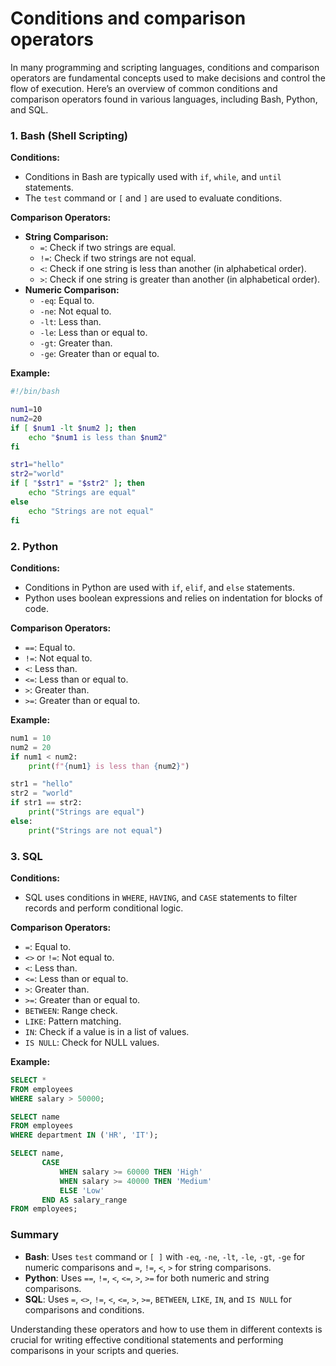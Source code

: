 # Conditions and comparison operators

In many programming and scripting languages, conditions and comparison operators are fundamental concepts used to make decisions and control the flow of execution. Here’s an overview of common conditions and comparison operators found in various languages, including Bash, Python, and SQL.

### 1. **Bash (Shell Scripting)**

**Conditions:**
- Conditions in Bash are typically used with `if`, `while`, and `until` statements.
- The `test` command or `[` and `]` are used to evaluate conditions.

**Comparison Operators:**
- **String Comparison:**
  - `=`: Check if two strings are equal.
  - `!=`: Check if two strings are not equal.
  - `<`: Check if one string is less than another (in alphabetical order).
  - `>`: Check if one string is greater than another (in alphabetical order).
- **Numeric Comparison:**
  - `-eq`: Equal to.
  - `-ne`: Not equal to.
  - `-lt`: Less than.
  - `-le`: Less than or equal to.
  - `-gt`: Greater than.
  - `-ge`: Greater than or equal to.

**Example:**
```bash
#!/bin/bash

num1=10
num2=20
if [ $num1 -lt $num2 ]; then
    echo "$num1 is less than $num2"
fi

str1="hello"
str2="world"
if [ "$str1" = "$str2" ]; then
    echo "Strings are equal"
else
    echo "Strings are not equal"
fi
```

### 2. **Python**

**Conditions:**
- Conditions in Python are used with `if`, `elif`, and `else` statements.
- Python uses boolean expressions and relies on indentation for blocks of code.

**Comparison Operators:**
- `==`: Equal to.
- `!=`: Not equal to.
- `<`: Less than.
- `<=`: Less than or equal to.
- `>`: Greater than.
- `>=`: Greater than or equal to.

**Example:**
```python
num1 = 10
num2 = 20
if num1 < num2:
    print(f"{num1} is less than {num2}")

str1 = "hello"
str2 = "world"
if str1 == str2:
    print("Strings are equal")
else:
    print("Strings are not equal")
```

### 3. **SQL**

**Conditions:**
- SQL uses conditions in `WHERE`, `HAVING`, and `CASE` statements to filter records and perform conditional logic.

**Comparison Operators:**
- `=`: Equal to.
- `<>` or `!=`: Not equal to.
- `<`: Less than.
- `<=`: Less than or equal to.
- `>`: Greater than.
- `>=`: Greater than or equal to.
- `BETWEEN`: Range check.
- `LIKE`: Pattern matching.
- `IN`: Check if a value is in a list of values.
- `IS NULL`: Check for NULL values.

**Example:**
```sql
SELECT *
FROM employees
WHERE salary > 50000;

SELECT name
FROM employees
WHERE department IN ('HR', 'IT');

SELECT name,
       CASE
           WHEN salary >= 60000 THEN 'High'
           WHEN salary >= 40000 THEN 'Medium'
           ELSE 'Low'
       END AS salary_range
FROM employees;
```

### Summary

- **Bash**: Uses `test` command or `[ ]` with `-eq`, `-ne`, `-lt`, `-le`, `-gt`, `-ge` for numeric comparisons and `=`, `!=`, `<`, `>` for string comparisons.
- **Python**: Uses `==`, `!=`, `<`, `<=`, `>`, `>=` for both numeric and string comparisons.
- **SQL**: Uses `=`, `<>`, `!=`, `<`, `<=`, `>`, `>=`, `BETWEEN`, `LIKE`, `IN`, and `IS NULL` for comparisons and conditions.

Understanding these operators and how to use them in different contexts is crucial for writing effective conditional statements and performing comparisons in your scripts and queries.
